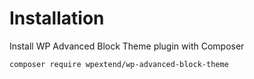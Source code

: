 # Installation

Install WP Advanced Block Theme plugin with Composer

```bash
composer require wpextend/wp-advanced-block-theme
```

